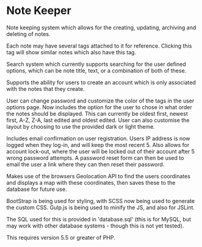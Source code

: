 # Note Keeper
Note keeping system which allows for the creating, updating, archiving and deleting of notes.

Each note may have several tags attached to it for reference. Clicking this tag will show similar notes which also have this tag. 

Search system which currently supports searching for the user defined options, which can be note title, text, or a combination of both of these. 

Supports the ability for users to create an account which is only associated with the notes that they create. 

User can change password and customize the color of the tags in the user options page. Now includes the option for the user to chose in what order the notes should be displayed. This can currently be oldest first, newest first, A-Z, Z-A, last edited and oldest edited. User can also customise the layout by choosing to use the provided dark or light theme.

Includes email confirmation on user registration. Users IP address is now logged when they log-in, and will keep the most recent 5. Also allows for account lock-out, where the user will be locked out of their account after 5 wrong password attempts. A password reset form can then be used to email the user a link where they can then reset their password. 

Makes use of the browsers Geolocation API to find the users coordinates and displays a map with these coordinates, then saves these to the database for future use.

BootStrap is being used for styling, with SCSS now being used to generate the custom CSS. Gulp.js is being used to minify the JS, and also for JSLint.

The SQL used for this is provided in 'database.sql' (this is for MySQL, but may work with other database systems - though this is not yet tested).

This requires version 5.5 or greater of PHP. 